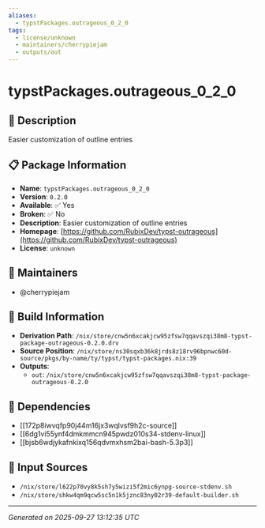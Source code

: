 ```yaml
---
aliases:
  - typstPackages.outrageous_0_2_0
tags:
  - license/unknown
  - maintainers/cherrypiejam
  - outputs/out
---
```


# typstPackages.outrageous_0_2_0

## 📝 Description

Easier customization of outline entries

## 📋 Package Information

- **Name**: `typstPackages.outrageous_0_2_0`
- **Version**: `0.2.0`
- **Available**: ✅ Yes
- **Broken**: ✅ No
- **Description**: Easier customization of outline entries
- **Homepage**: [https://github.com/RubixDev/typst-outrageous](https://github.com/RubixDev/typst-outrageous)
- **License**: `unknown`
## 👥 Maintainers

- @cherrypiejam


## 🔧 Build Information

- **Derivation Path**: `/nix/store/cnw5n6xcakjcw95zfsw7qqavszqi38m8-typst-package-outrageous-0.2.0.drv`
- **Source Position**: `/nix/store/ns30sqxb36k8jrds8z18rv96bpnwc60d-source/pkgs/by-name/ty/typst/typst-packages.nix:39`
- **Outputs**:
  - `out`:  `/nix/store/cnw5n6xcakjcw95zfsw7qqavszqi38m8-typst-package-outrageous-0.2.0`

## 🔗 Dependencies

- [[172p8iwvqfp90j44m16jx3wqlvsf9h2c-source]]
- [[6dg1vi55ynf4dmkmmcn945pwdz010s34-stdenv-linux]]
- [[bjsb6wdjykafnkixq156qdvmxhsm2bai-bash-5.3p3]]

## 📁 Input Sources

- `/nix/store/l622p70vy8k5sh7y5wizi5f2mic6ynpg-source-stdenv.sh`
- `/nix/store/shkw4qm9qcw5sc5n1k5jznc83ny02r39-default-builder.sh`

---
*Generated on 2025-09-27 13:12:35 UTC*
